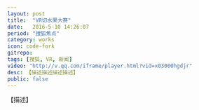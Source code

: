 ```yaml
---
layout: post
title:  "VR切水果大赛"
date:   2016-5-10 14:26:07
period: "搜狐焦点"
category: works
icon: code-fork
gitrepo: 
tags: [搜狐, VR, 新闻]
video: "http://v.qq.com/iframe/player.html?vid=x03000hgdjr"
desc: 【描述描述描述描述】
public: false
---
```

【描述】
<tcvideo src="http://v.qq.com/iframe/player.html?vid=x03000hgdjr"></tcvideo>
